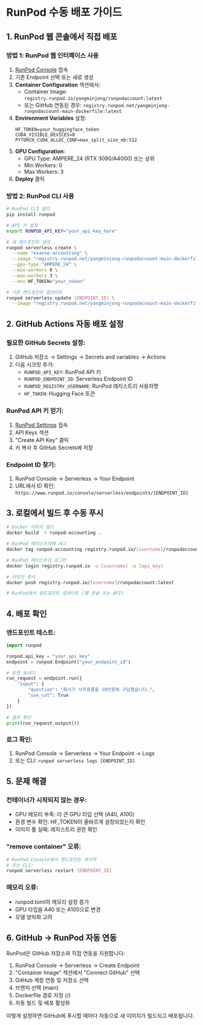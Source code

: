 # RunPod 수동 배포 가이드

## 1. RunPod 웹 콘솔에서 직접 배포

### 방법 1: RunPod 웹 인터페이스 사용
1. [RunPod Console](https://www.runpod.io/console/serverless) 접속
2. 기존 Endpoint 선택 또는 새로 생성
3. **Container Configuration** 섹션에서:
   - Container Image: `registry.runpod.io/yangminjong/runpodaccount:latest`
   - 또는 GitHub 연동된 경우: `registry.runpod.net/yangminjong-runpodaccount-main-dockerfile:latest`
4. **Environment Variables** 설정:
   ```
   HF_TOKEN=your_huggingface_token
   CUDA_VISIBLE_DEVICES=0
   PYTORCH_CUDA_ALLOC_CONF=max_split_size_mb:512
   ```
5. **GPU Configuration**:
   - GPU Type: AMPERE_24 (RTX 3090/A4000) 또는 상위
   - Min Workers: 0
   - Max Workers: 3
6. **Deploy** 클릭

### 방법 2: RunPod CLI 사용
```bash
# RunPod CLI 설치
pip install runpod

# API 키 설정
export RUNPOD_API_KEY="your_api_key_here"

# 새 엔드포인트 생성
runpod serverless create \
  --name "exaone-accounting" \
  --image "registry.runpod.net/yangminjong-runpodaccount-main-dockerfile:latest" \
  --gpu-type "AMPERE_24" \
  --min-workers 0 \
  --max-workers 3 \
  --env HF_TOKEN="your_token"

# 기존 엔드포인트 업데이트
runpod serverless update [ENDPOINT_ID] \
  --image "registry.runpod.net/yangminjong-runpodaccount-main-dockerfile:latest"
```

## 2. GitHub Actions 자동 배포 설정

### 필요한 GitHub Secrets 설정:
1. GitHub 저장소 → Settings → Secrets and variables → Actions
2. 다음 시크릿 추가:
   - `RUNPOD_API_KEY`: RunPod API 키
   - `RUNPOD_ENDPOINT_ID`: Serverless Endpoint ID
   - `RUNPOD_REGISTRY_USERNAME`: RunPod 레지스트리 사용자명
   - `HF_TOKEN`: Hugging Face 토큰

### RunPod API 키 얻기:
1. [RunPod Settings](https://www.runpod.io/console/user/settings) 접속
2. API Keys 섹션
3. "Create API Key" 클릭
4. 키 복사 후 GitHub Secrets에 저장

### Endpoint ID 찾기:
1. RunPod Console → Serverless → Your Endpoint
2. URL에서 ID 확인: `https://www.runpod.io/console/serverless/endpoints/[ENDPOINT_ID]`

## 3. 로컬에서 빌드 후 수동 푸시

```bash
# Docker 이미지 빌드
docker build -t runpod-accounting .

# RunPod 레지스트리에 태그
docker tag runpod-accounting registry.runpod.io/[username]/runpodaccount:latest

# RunPod 레지스트리 로그인
docker login registry.runpod.io -u [username] -p [api_key]

# 이미지 푸시
docker push registry.runpod.io/[username]/runpodaccount:latest

# RunPod에서 엔드포인트 업데이트 (웹 콘솔 또는 API)
```

## 4. 배포 확인

### 엔드포인트 테스트:
```python
import runpod

runpod.api_key = "your_api_key"
endpoint = runpod.Endpoint("your_endpoint_id")

# 요청 보내기
run_request = endpoint.run({
    "input": {
        "question": "회사가 사무용품을 10만원에 구입했습니다.",
        "use_cot": True
    }
})

# 결과 확인
print(run_request.output())
```

### 로그 확인:
1. RunPod Console → Serverless → Your Endpoint → Logs
2. 또는 CLI: `runpod serverless logs [ENDPOINT_ID]`

## 5. 문제 해결

### 컨테이너가 시작되지 않는 경우:
- GPU 메모리 부족: 더 큰 GPU 타입 선택 (A40, A100)
- 환경 변수 확인: HF_TOKEN이 올바르게 설정되었는지 확인
- 이미지 풀 실패: 레지스트리 권한 확인

### "remove container" 오류:
```bash
# RunPod Console에서 엔드포인트 재시작
# 또는 CLI:
runpod serverless restart [ENDPOINT_ID]
```

### 메모리 오류:
- runpod.toml의 메모리 설정 증가
- GPU 타입을 A40 또는 A100으로 변경
- 모델 양자화 고려

## 6. GitHub → RunPod 자동 연동

RunPod은 GitHub 저장소와 직접 연동을 지원합니다:

1. RunPod Console → Serverless → Create Endpoint
2. "Container Image" 섹션에서 "Connect GitHub" 선택
3. GitHub 계정 연동 및 저장소 선택
4. 브랜치 선택 (main)
5. Dockerfile 경로 지정 (/)
6. 자동 빌드 및 배포 활성화

이렇게 설정하면 GitHub에 푸시할 때마다 자동으로 새 이미지가 빌드되고 배포됩니다.